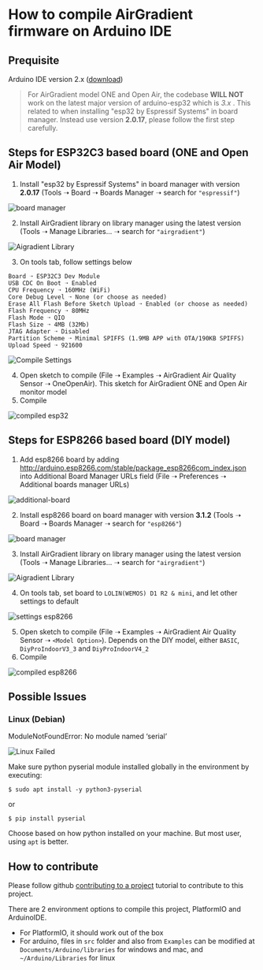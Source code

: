 # How to compile AirGradient firmware on Arduino IDE

## Prequisite

Arduino IDE version 2.x ([download](https://www.arduino.cc/en/software))

> For AirGradient model ONE and Open Air, the codebase **WILL NOT** work on the latest major version of arduino-esp32 which is *3.x* . This related to when installing "esp32 by Espressif Systems" in board manager. Instead use version **2.0.17**, please follow the first step carefully.

## Steps for ESP32C3 based board (ONE and Open Air Model)

1. Install "esp32 by Espressif Systems" in board manager with version **2.0.17** (Tools ➝ Board ➝ Boards Manager ➝ search for `"espressif"`)

![board manager](images/esp32-board.png)

2. Install AirGradient library on library manager using the latest version (Tools ➝ Manage Libraries... ➝ search for `"airgradient"`) 

![Aigradient Library](images/ag-lib.png)

3. On tools tab, follow settings below

```
Board ➝ ESP32C3 Dev Module
USB CDC On Boot ➝ Enabled
CPU Frequency ➝ 160MHz (WiFi)
Core Debug Level ➝ None (or choose as needed)
Erase All Flash Before Sketch Upload ➝ Enabled (or choose as needed)
Flash Frequency ➝ 80MHz
Flash Mode ➝ QIO
Flash Size ➝ 4MB (32Mb)
JTAG Adapter ➝ Disabled
Partition Scheme ➝ Minimal SPIFFS (1.9MB APP with OTA/190KB SPIFFS)
Upload Speed ➝ 921600
```

![Compile Settings](images/settings.png)

4. Open sketch to compile (File ➝ Examples ➝ AirGradient Air Quality Sensor ➝ OneOpenAir). This sketch for AirGradient ONE and Open Air monitor model
5. Compile

![compiled esp32](images/compiled.png)

## Steps for ESP8266 based board (DIY model)

1. Add esp8266 board by adding http://arduino.esp8266.com/stable/package_esp8266com_index.json into Additional Board Manager URLs field (File ➝ Preferences ➝ Additional boards manager URLs)

![additional-board](images/additional-board.png)

2. Install esp8266 board on board manager with version **3.1.2** (Tools ➝ Board ➝ Boards Manager ➝ search for `"esp8266"`)

![board manager](images/esp8266-board.png)

3. Install AirGradient library on library manager using the latest version (Tools ➝ Manage Libraries... ➝ search for `"airgradient"`) 

![Aigradient Library](images/ag-lib.png)

4. On tools tab, set board to `LOLIN(WEMOS) D1 R2 & mini`, and let other settings to default

![settings esp8266](images/settings-esp8266.png)

5. Open sketch to compile (File ➝ Examples ➝ AirGradient Air Quality Sensor ➝ `<Model Option>`). Depends on the DIY model, either `BASIC`, `DiyProIndoorV3_3` and `DiyProIndoorV4_2` 
6. Compile

![compiled esp8266](images/compiled-esp8266.png)

## Possible Issues

### Linux (Debian)

ModuleNotFoundError: No module named ‘serial’

![Linux Failed](images/linux-failed.png)

Make sure python pyserial module installed globally in the environment by executing: 

`$ sudo apt install -y python3-pyserial`

or 

`$ pip install pyserial` 

Choose based on how python installed on your machine. But most user, using `apt` is better.

## How to contribute

Please follow github [contributing to a project](https://docs.github.com/en/get-started/exploring-projects-on-github/contributing-to-a-project) tutorial to contribute to this project.

There are 2 environment options to compile this project, PlatformIO and ArduinoIDE.

- For PlatformIO, it should work out of the box
- For arduino, files in `src` folder and also from `Examples` can be modified at `Documents/Arduino/libraries` for windows and mac, and `~/Arduino/Libraries` for linux